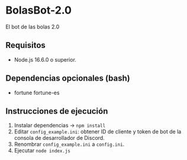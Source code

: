 # BolasBot-2.0
El bot de las bolas 2.0

## Requisitos

 - Node.js 16.6.0 o superior.

## Dependencias opcionales (bash)
 - fortune fortune-es

## Instrucciones de ejecución

1. Instalar dependencias -> `npm install`
2. Editar `config_example.ini`: obtener ID de cliente y token de bot de la consola de desarrollador de Discord.
3. Renombrar `config_example.ini` a `config.ini`.
4. Ejecutar `node index.js`